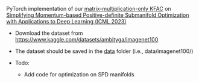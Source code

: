 PyTorch implementation of our [matrix-multiplication-only KFAC](http://github.com/yorkerlin/StructuredNGD-DL/blob/main/optimizers/local_cov.py) on [Simplifying Momentum-based Positive-definite Submanifold Optimization with Applications to Deep Learning (ICML 2023)](https://arxiv.org/abs/2302.09738)

* Download the dataset from https://www.kaggle.com/datasets/ambityga/imagenet100
* The dataset should be saved in the [data](https://github.com/yorkerlin/StructuredNGD-DL/tree/main/data) folder (i.e., data/imagenet100/)

* Todo:
    * Add code for optimization on SPD manifolds
